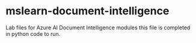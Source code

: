 # mslearn-document-intelligence
Lab files for Azure AI Document Intelligence modules
this file is completed in python code to run.

